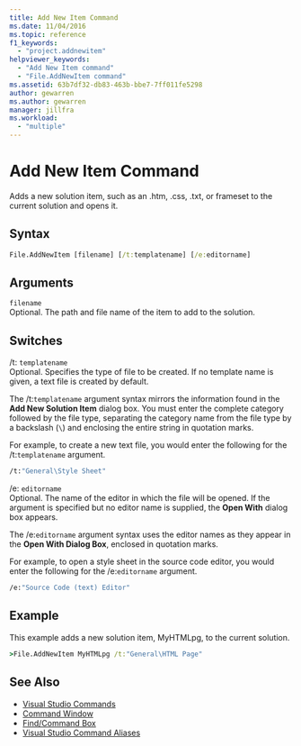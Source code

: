 ```yaml
---
title: Add New Item Command
ms.date: 11/04/2016
ms.topic: reference
f1_keywords:
  - "project.addnewitem"
helpviewer_keywords:
  - "Add New Item command"
  - "File.AddNewItem command"
ms.assetid: 63b7df32-db83-463b-bbe7-7ff011fe5298
author: gewarren
ms.author: gewarren
manager: jillfra
ms.workload:
  - "multiple"
---
```

# Add New Item Command
Adds a new solution item, such as an .htm, .css, .txt, or frameset to the current solution and opens it.

## Syntax

```cmd
File.AddNewItem [filename] [/t:templatename] [/e:editorname]
```

## Arguments
 `filename`\
Optional. The path and file name of the item to add to the solution.

## Switches
 /t: `templatename`\
Optional. Specifies the type of file to be created. If no template name is given, a text file is created by default.

The /t:`templatename` argument syntax mirrors the information found in the **Add New Solution Item** dialog box. You must enter the complete category followed by the file type, separating the category name from the file type by a backslash (`\`) and enclosing the entire string in quotation marks.

For example, to create a new text file, you would enter the following for the /t:`templatename` argument.

```cmd
/t:"General\Style Sheet"
```

 /e: `editorname`\
Optional. The name of the editor in which the file will be opened. If the argument is specified but no editor name is supplied, the **Open With** dialog box appears.

The /e:`editorname` argument syntax uses the editor names as they appear in the **Open With Dialog Box**, enclosed in quotation marks.

For example, to open a style sheet in the source code editor, you would enter the following for the /e:`editorname` argument.

```cmd
/e:"Source Code (text) Editor"
```

## Example
This example adds a new solution item, MyHTMLpg, to the current solution.

```cmd
>File.AddNewItem MyHTMLpg /t:"General\HTML Page"
```

## See Also

- [Visual Studio Commands](../../ide/reference/visual-studio-commands.md)
- [Command Window](../../ide/reference/command-window.md)
- [Find/Command Box](../../ide/find-command-box.md)
- [Visual Studio Command Aliases](../../ide/reference/visual-studio-command-aliases.md)